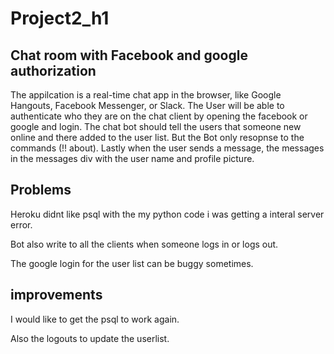# Project2_h1

## Chat room with Facebook and google authorization 

The appilcation is a real-time chat app in the browser, like Google Hangouts, 
Facebook Messenger, or Slack. The User will be able to authenticate who they
are on the chat client by opening the facebook or google and login. 
The chat bot should tell the users that someone new online and there added to 
the user list. But the Bot only resopnse to the commands (!! about). Lastly 
when the user sends a message, the messages in the messages div with the 
user name and profile picture.   


## Problems

Heroku didnt like psql with the my python code i was getting a interal server 
error. 

Bot also write to all the clients when someone logs in or logs out.

The google login for the user list can be buggy sometimes.

## improvements

I would like to get the psql to work again.

Also the logouts to update the userlist.
